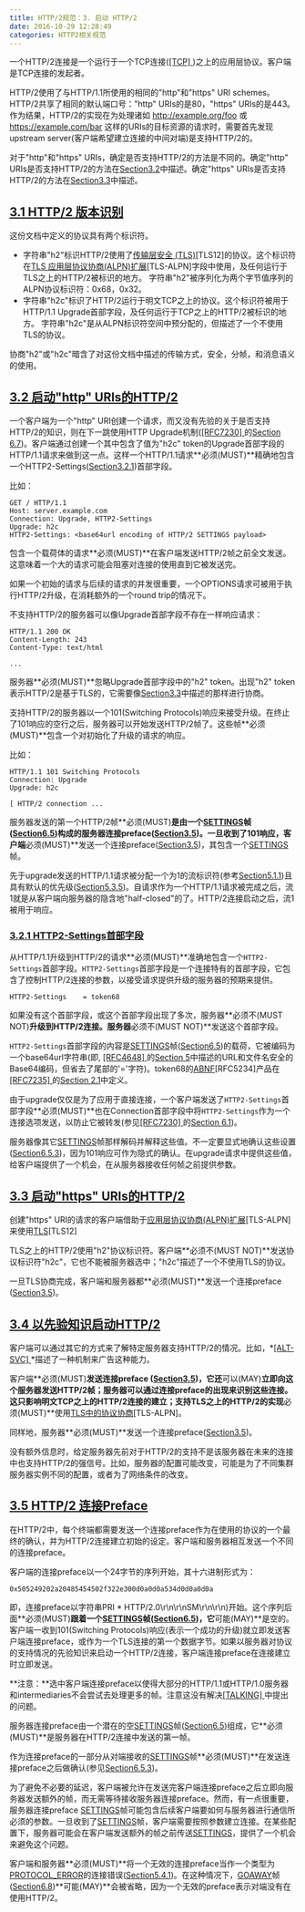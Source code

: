 ```yaml
---
title: HTTP/2规范：3. 启动 HTTP/2
date: 2016-10-29 12:28:49
categories: HTTP2相关规范
---
```


一个HTTP/2连接是一个运行于一个TCP连接([[TCP]
](http://httpwg.org/specs/rfc7540.html#TCP))之上的应用层协议。客户端是TCP连接的发起者。

HTTP/2使用了与HTTP/1.1所使用的相同的"http"和"https" URI schemes。HTTP/2共享了相同的默认端口号："http" URIs的是80，"https" URIs的是443。作为结果，HTTP/2的实现在为处理诸如 http://example.org/foo 或 https://example.com/bar 这样的URIs的目标资源的请求时，需要首先发现upstream server(客户端希望建立连接的中间对端)是支持HTTP/2的。

<!--more-->

对于"http"和"https" URIs，确定是否支持HTTP/2的方法是不同的。确定"http" URIs是否支持HTTP/2的方法在[Section3.2](http://httpwg.org/specs/rfc7540.html#discover-http)中描述。确定"https" URIs是否支持HTTP/2的方法在[Section3.3](http://httpwg.org/specs/rfc7540.html#discover-https)中描述。

## [3.1 HTTP/2 版本识别](http://httpwg.org/specs/rfc7540.html#versioning)

这份文档中定义的协议具有两个标识符。
* 字符串"h2"标识HTTP/2使用了[传输层安全 (TLS)](http://httpwg.org/specs/rfc7540.html#TLS12)[TLS12]的协议。这个标识符在[TLS 应用层协议协商(ALPN)扩展](http://httpwg.org/specs/rfc7540.html#TLS-ALPN)[TLS-ALPN]字段中使用，及任何运行于TLS之上的HTTP/2被标识的地方。
字符串"h2"被序列化为两个字节值序列的ALPN协议标识符：0x68，0x32。
* 字符串"h2c"标识了HTTP/2运行于明文TCP之上的协议。这个标识符被用于HTTP/1.1 Upgrade首部字段，及任何运行于TCP之上的HTTP/2被标识的地方。
字符串"h2c"是从ALPN标识符空间中预分配的，但描述了一个不使用TLS的协议。

协商"h2"或"h2c"暗含了对这份文档中描述的传输方式，安全，分帧，和消息语义的使用。

 ## [3.2 启动"http" URIs的HTTP/2](http://httpwg.org/specs/rfc7540.html#discover-http)
一个客户端为一个"http" URI创建一个请求，而又没有先验的关于是否支持HTTP/2的知识，则在下一跳使用HTTP Upgrade机制([[RFC7230]
](http://httpwg.org/specs/rfc7540.html#RFC7230)的[Section 6.7](http://httpwg.org/specs/rfc7230.html#header.upgrade))。客户端通过创建一个其中包含了值为"h2c" token的Upgrade首部字段的HTTP/1.1请求来做到这一点。这样一个HTTP/1.1请求**必须(MUST)**精确地包含一个HTTP2-Settings([Section3.2.1](http://httpwg.org/specs/rfc7540.html#Http2SettingsHeader))首部字段。

比如：
```
GET / HTTP/1.1
Host: server.example.com
Connection: Upgrade, HTTP2-Settings
Upgrade: h2c
HTTP2-Settings: <base64url encoding of HTTP/2 SETTINGS payload>
```
包含一个载荷体的请求**必须(MUST)**在客户端发送HTTP/2帧之前全文发送。这意味着一个大的请求可能会阻塞对连接的使用直到它被发送完。

如果一个初始的请求与后续的请求的并发很重要，一个OPTIONS请求可被用于执行HTTP/2升级，在消耗额外的一个round trip的情况下。

不支持HTTP/2的服务器可以像Upgrade首部字段不存在一样响应请求：
```
HTTP/1.1 200 OK
Content-Length: 243
Content-Type: text/html

...
```
服务器**必须(MUST)**忽略Upgrade首部字段中的"h2" token。出现"h2" token表示HTTP/2是基于TLS的，它需要像[Section3.3](http://httpwg.org/specs/rfc7540.html#discover-https)中描述的那样进行协商。

支持HTTP/2的服务器以一个101(Switching Protocols)响应来接受升级。在终止了101响应的空行之后，服务器可以开始发送HTTP/2帧了。这些帧**必须(MUST)**包含一个对初始化了升级的请求的响应。

比如：
```
HTTP/1.1 101 Switching Protocols
Connection: Upgrade
Upgrade: h2c

[ HTTP/2 connection ...
```
服务器发送的第一个HTTP/2帧**必须(MUST)**是由一个[SETTINGS](http://httpwg.org/specs/rfc7540.html#SETTINGS)帧([Section6.5](http://httpwg.org/specs/rfc7540.html#SETTINGS))构成的服务器连接preface([Section3.5](http://httpwg.org/specs/rfc7540.html#ConnectionHeader))。一旦收到了101响应，客户端**必须(MUST)**发送一个连接preface([Section3.5](http://httpwg.org/specs/rfc7540.html#ConnectionHeader))，其包含一个[SETTINGS](http://httpwg.org/specs/rfc7540.html#SETTINGS)帧。

先于upgrade发送的HTTP/1.1请求被分配一个为1的流标识符(参考[Section5.1.1](http://httpwg.org/specs/rfc7540.html#StreamIdentifiers))且具有默认的优先级([Section5.3.5](http://httpwg.org/specs/rfc7540.html#pri-default))。自请求作为一个HTTP/1.1请求被完成之后，流1就是从客户端向服务器的隐含地"half-closed"的了。HTTP/2连接启动之后，流1被用于响应。

### [3.2.1 HTTP2-Settings首部字段](http://httpwg.org/specs/rfc7540.html#Http2SettingsHeader)

从HTTP/1.1升级到HTTP/2的请求**必须(MUST)**准确地包含一个`HTTP2-Settings`首部字段。`HTTP2-Settings`首部字段是一个连接特有的首部字段，它包含了控制HTTP/2连接的参数，以接受请求提供升级的服务器的预期来提供。
```
HTTP2-Settings    = token68
```
如果没有这个首部字段，或这个首部字段出现了多次，服务器**必须不(MUST NOT)**升级到HTTP/2连接。服务器**必须不(MUST NOT)**发送这个首部字段。

`HTTP2-Settings`首部字段的内容是[SETTINGS](http://httpwg.org/specs/rfc7540.html#SETTINGS)帧([Section6.5](http://httpwg.org/specs/rfc7540.html#SETTINGS))的载荷，它被编码为一个base64url字符串(即, [[RFC4648]
](http://httpwg.org/specs/rfc7540.html#RFC4648)的[Section 5](https://tools.ietf.org/html/rfc4648#section-5)中描述的URL和文件名安全的Base64编码，但省去了尾部的'='字符)。token68的[ABNF](http://httpwg.org/specs/rfc7540.html#RFC5234)[RFC5234]产品在[[RFC7235]
](http://httpwg.org/specs/rfc7540.html#RFC7235)的[Section 2.1](http://httpwg.org/specs/rfc7235.html#challenge.and.response)中定义。

由于upgrade仅仅是为了应用于直接连接，一个客户端发送了`HTTP2-Settings`首部字段**必须(MUST)**也在Connection首部字段中将`HTTP2-Settings`作为一个连接选项发送，以防止它被转发(参见[[RFC7230]
](http://httpwg.org/specs/rfc7540.html#RFC7230)的[Section 6.1](http://httpwg.org/specs/rfc7230.html#header.connection))。

服务器像其它[SETTINGS](http://httpwg.org/specs/rfc7540.html#SETTINGS)帧那样解码并解释这些值。不一定要显式地确认这些设置([Section6.5.3](http://httpwg.org/specs/rfc7540.html#SettingsSync))，因为101响应可作为隐式的确认。在upgrade请求中提供这些值，给客户端提供了一个机会，在从服务器接收任何帧之前提供参数。

## [3.3 启动"https" URIs的HTTP/2](http://httpwg.org/specs/rfc7540.html#discover-https)

创建"https" URI的请求的客户端借助于[应用层协议协商(ALPN)扩展](http://httpwg.org/specs/rfc7540.html#TLS-ALPN)[TLS-ALPN]来使用[TLS](http://httpwg.org/specs/rfc7540.html#TLS12)[TLS12]

TLS之上的HTTP/2使用"h2"协议标识符。客户端**必须不(MUST NOT)**发送协议标识符"h2c"，它也不能被服务器选中；"h2c"描述了一个不使用TLS的协议。

一旦TLS协商完成，客户端和服务器都**必须(MUST)**发送一个连接preface ([Section3.5](http://httpwg.org/specs/rfc7540.html#ConnectionHeader))。

## [3.4 以先验知识启动HTTP/2](http://httpwg.org/specs/rfc7540.html#known-http)

客户端可以通过其它的方式来了解特定服务器支持HTTP/2的情况。比如，*[[ALT-SVC]
](http://httpwg.org/specs/rfc7540.html#ALT-SVC)*描述了一种机制来广告这种能力。

客户端**必须(MUST)**发送连接preface ([Section3.5](http://httpwg.org/specs/rfc7540.html#ConnectionHeader))，它还**可以(MAY)**立即向这个服务器发送HTTP/2帧；服务器可以通过连接preface的出现来识别这些连接。这只影响明文TCP之上的HTTP/2连接的建立；支持TLS之上的HTTP/2的实现**必须(MUST)**使用[TLS中的协议协商](http://httpwg.org/specs/rfc7540.html#TLS-ALPN)[TLS-ALPN]。

同样地，服务器**必须(MUST)**发送一个连接preface([Section3.5](http://httpwg.org/specs/rfc7540.html#ConnectionHeader))。

没有额外信息时，给定服务器先前对于HTTP/2的支持不是该服务器在未来的连接中也支持HTTP/2的强信号。比如，服务器的配置可能改变，可能是为了不同集群服务器实例不同的配置，或者为了网络条件的改变。

## [3.5 HTTP/2 连接Preface](http://httpwg.org/specs/rfc7540.html#ConnectionHeader)
在HTTP/2中，每个终端都需要发送一个连接preface作为在使用的协议的一个最终的确认，并为HTTP/2连接建立初始的设定。客户端和服务器相互发送一个不同的连接preface。

客户端的连接preface以一个24字节的序列开始，其十六进制形式为：
```
0x505249202a20485454502f322e300d0a0d0a534d0d0a0d0a
```
即，连接preface以字符串PRI * HTTP/2.0\r\n\r\nSM\r\n\r\n)开始。这个序列后面**必须(MUST)**跟着一个[SETTINGS](http://httpwg.org/specs/rfc7540.html#SETTINGS)帧([Section6.5](http://httpwg.org/specs/rfc7540.html#SETTINGS))，它**可能(MAY)**是空的。客户端一收到101(Switching Protocols)响应(表示一个成功的升级)就立即发送客户端连接preface，或作为一个TLS连接的第一个数据字节。如果以服务器对协议的支持情况的先验知识来启动一个HTTP/2连接，客户端连接preface在连接建立时立即发送。

**注意：**选中客户端连接preface以使得大部分的HTTP/1.1或HTTP/1.0服务器和intermediaries不会尝试去处理更多的帧。注意这没有解决[[TALKING]
](http://httpwg.org/specs/rfc7540.html#TALKING)中提出的问题。

服务器连接preface由一个潜在的空[SETTINGS](http://httpwg.org/specs/rfc7540.html#SETTINGS)帧([Section6.5](http://httpwg.org/specs/rfc7540.html#SETTINGS))组成，它**必须(MUST)**是服务器在HTTP/2连接中发送的第一帧。

作为连接preface的一部分从对端接收的[SETTINGS](http://httpwg.org/specs/rfc7540.html#SETTINGS)帧**必须(MUST)**在发送连接preface之后做确认(参见[Section6.5.3](http://httpwg.org/specs/rfc7540.html#SettingsSync))。

为了避免不必要的延迟，客户端被允许在发送完客户端连接preface之后立即向服务器发送额外的帧，而无需等待接收服务器连接preface。然而，有一点很重要，服务器连接preface [SETTINGS](http://httpwg.org/specs/rfc7540.html#SETTINGS)帧可能包含后续客户端要如何与服务器进行通信所必须的参数。一旦收到了[SETTINGS](http://httpwg.org/specs/rfc7540.html#SETTINGS)帧，客户端需要按照参数建立连接。在某些配置下，服务器可能会在客户端发送额外的帧之前传送[SETTINGS](http://httpwg.org/specs/rfc7540.html#SETTINGS)，提供了一个机会来避免这个问题。

客户端和服务器**必须(MUST)**将一个无效的连接preface当作一个类型为[PROTOCOL_ERROR](http://httpwg.org/specs/rfc7540.html#PROTOCOL_ERROR)的连接错误([Section5.4.1](http://httpwg.org/specs/rfc7540.html#ConnectionErrorHandler))。在这种情况下，[GOAWAY](http://httpwg.org/specs/rfc7540.html#GOAWAY)帧([Section6.8](http://httpwg.org/specs/rfc7540.html#GOAWAY))**可能(MAY)**会被省略，因为一个无效的preface表示对端没有在使用HTTP/2。
